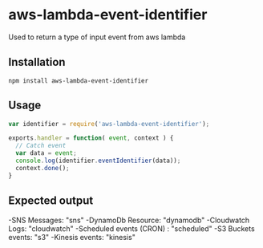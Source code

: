 # aws-lambda-event-identifier
Used to return a type of input event from aws lambda

## Installation

    npm install aws-lambda-event-identifier


## Usage


```js
var identifier = require('aws-lambda-event-identifier');

exports.handler = function( event, context ) {
  // Catch event
  var data = event;
  console.log(identifier.eventIdentifier(data));
  context.done();
}

```

## Expected output

-SNS Messages: "sns"
-DynamoDb Resource: "dynamodb"
-Cloudwatch Logs: "cloudwatch"
-Scheduled events (CRON) : "scheduled"
-S3 Buckets events: "s3"
-Kinesis events: "kinesis"
